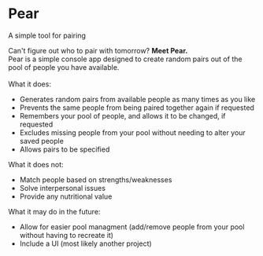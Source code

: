 # Pear
A simple tool for pairing

Can't figure out who to pair with tomorrow? <b>Meet Pear.</b><br />
Pear is a simple console app designed to create random pairs out of the pool of people you have available.
<br /><br />
What it does:
- Generates random pairs from available people as many times as you like
- Prevents the same people from being paired together again if requested
- Remembers your pool of people, and allows it to be changed, if requested
- Excludes missing people from your pool without needing to alter your saved people
- Allows pairs to be specified

What it does not:
- Match people based on strengths/weaknesses
- Solve interpersonal issues
- Provide any nutritional value

What it may do in the future:
- Allow for easier pool managment (add/remove people from your pool without having to recreate it)
- Include a UI (most likely another project)
